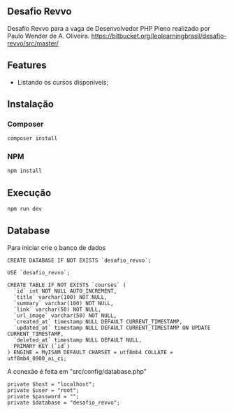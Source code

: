## Desafio Revvo

Desafio Revvo para a vaga de Desenvolvedor PHP Pleno realizado por Paulo Wender de A. Oliveira.
https://bitbucket.org/leolearningbrasil/desafio-revvo/src/master/

## Features

- Listando os cursos disponíveis;

## Instalação

### Composer
```bash
composer install
```

### NPM
```bash
npm install
```

## Execução
```bash
npm run dev
```

## Database

Para iniciar crie o banco de dados

    CREATE DATABASE IF NOT EXISTS `desafio_revvo`;

    USE `desafio_revvo`;

    CREATE TABLE IF NOT EXISTS `courses` (
      `id` int NOT NULL AUTO_INCREMENT,
      `title` varchar(100) NOT NULL,
      `summary` varchar(100) NOT NULL,
      `link` varchar(50) NOT NULL,
      `url_image` varchar(50) NOT NULL,
      `created_at` timestamp NULL DEFAULT CURRENT_TIMESTAMP,
      `updated_at` timestamp NULL DEFAULT CURRENT_TIMESTAMP ON UPDATE CURRENT_TIMESTAMP,
      `deleted_at` timestamp NULL DEFAULT NULL,
      PRIMARY KEY (`id`)
    ) ENGINE = MyISAM DEFAULT CHARSET = utf8mb4 COLLATE = utf8mb4_0900_ai_ci;

A conexão é feita em "src/config/database.php"

    private $host = "localhost";
    private $user = "root";
    private $password = "";
    private $database = "desafio_revvo";